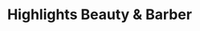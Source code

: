 ---
title: "Highlights Beauty & Barber"
url: /riverhead/highlights-beauty-und-barber/
shop: Friseur
---